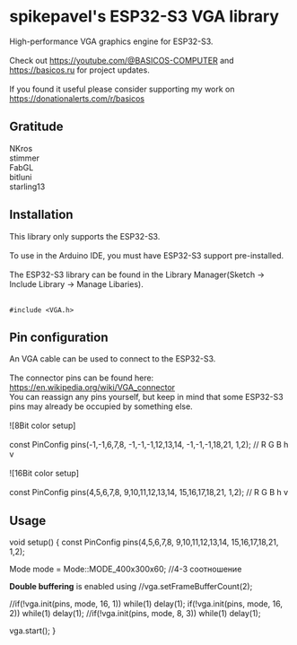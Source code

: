 # spikepavel's ESP32-S3 VGA library
High-performance VGA graphics engine for ESP32-S3.\
\
Check out https://youtube.com/@BASICOS-COMPUTER and https://basicos.ru for project updates.\
\
If you found it useful please consider supporting my work on https://donationalerts.com/r/basicos
<br />
## Gratitude
NKros\
stimmer\
FabGL\
bitluni\
starling13
<br />
## Installation
This library only supports the ESP32-S3.\
\
To use in the Arduino IDE, you must have ESP32-S3 support pre-installed.\
\
The ESP32-S3 library can be found in the Library Manager(Sketch -> Include Library -> Manage Libaries).\
<br />
```
#include <VGA.h>
```
## Pin configuration
An VGA cable can be used to connect to the ESP32-S3.\
\
The connector pins can be found here: https://en.wikipedia.org/wiki/VGA_connector
<br />
You can reassign any pins yourself, but keep in mind that some ESP32-S3 pins may already be occupied by something else.\
<br />
![8Bit color setup]\
<br />
const PinConfig pins(-1,-1,6,7,8,  -1,-1,-1,12,13,14,  -1,-1,-1,18,21,  1,2); // R G B h v\
<br />
![16Bit color setup]\
<br />
const PinConfig pins(4,5,6,7,8,  9,10,11,12,13,14,  15,16,17,18,21,  1,2); // R G B h v
<br />
## Usage
void setup()
{
const PinConfig pins(4,5,6,7,8,  9,10,11,12,13,14,  15,16,17,18,21,  1,2);

Mode mode = Mode::MODE_400x300x60;  //4-3 соотношение
	
**Double buffering** is enabled using
//vga.setFrameBufferCount(2);

//if(!vga.init(pins, mode, 16, 1)) while(1) delay(1);
  if(!vga.init(pins, mode, 16, 2)) while(1) delay(1);
//if(!vga.init(pins, mode, 8, 3))  while(1) delay(1);

vga.start();
}